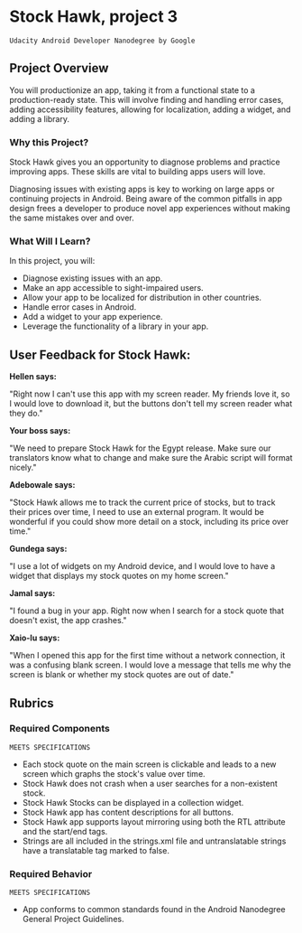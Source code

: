 # Stock Hawk, project 3
  `Udacity Android Developer Nanodegree by Google`

## Project Overview
You will productionize an app, taking it from a functional state to a production-ready state. This will involve finding and handling error cases, adding accessibility features, allowing for localization, adding a widget, and adding a library.

### Why this Project?
Stock Hawk gives you an opportunity to diagnose problems and practice improving apps. These skills are vital to building apps users will love.

Diagnosing issues with existing apps is key to working on large apps or continuing projects in Android. Being aware of the common pitfalls in app design frees a developer to produce novel app experiences without making the same mistakes over and over.

### What Will I Learn?
In this project, you will:

- Diagnose existing issues with an app.
- Make an app accessible to sight-impaired users.
- Allow your app to be localized for distribution in other countries.
- Handle error cases in Android.
- Add a widget to your app experience.
- Leverage the functionality of a library in your app.

## User Feedback for Stock Hawk:
**Hellen says:**

"Right now I can't use this app with my screen reader. My friends love it, so I would love to download it, but the buttons don't tell my screen reader what they do."

**Your boss says:**

"We need to prepare Stock Hawk for the Egypt release. Make sure our translators know what to change and make sure the Arabic script will format nicely."

**Adebowale says:**

"Stock Hawk allows me to track the current price of stocks, but to track their prices over time, I need to use an external program. It would be wonderful if you could show more detail on a stock, including its price over time."

**Gundega says:**

"I use a lot of widgets on my Android device, and I would love to have a widget that displays my stock quotes on my home screen."

**Jamal says:**

"I found a bug in your app. Right now when I search for a stock quote that doesn't exist, the app crashes."

**Xaio-lu says:**

"When I opened this app for the first time without a network connection, it was a confusing blank screen. I would love a message that tells me why the screen is blank or whether my stock quotes are out of date."


## Rubrics

### Required Components

  `MEETS SPECIFICATIONS`
  
- Each stock quote on the main screen is clickable and leads to a new screen which graphs the stock's value over time.
- Stock Hawk does not crash when a user searches for a non-existent stock.
- Stock Hawk Stocks can be displayed in a collection widget.
- Stock Hawk app has content descriptions for all buttons.
- Stock Hawk app supports layout mirroring using both the RTL attribute and the start/end tags.
- Strings are all included in the strings.xml file and untranslatable strings have a translatable tag marked to false.

### Required Behavior

  `MEETS SPECIFICATIONS`

- App conforms to common standards found in the Android Nanodegree General Project Guidelines.
